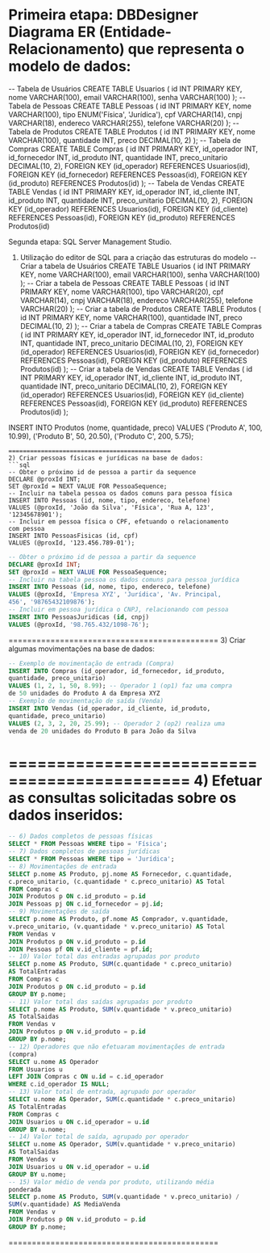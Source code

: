 Primeira etapa: DBDesigner 
Diagrama ER (Entidade-Relacionamento) que representa o modelo de dados:
===============================================================
-- Tabela de Usuários
CREATE TABLE Usuarios (
 id INT PRIMARY KEY,
 nome VARCHAR(100),
 email VARCHAR(100),
 senha VARCHAR(100)
);
-- Tabela de Pessoas
CREATE TABLE Pessoas (
 id INT PRIMARY KEY,
 nome VARCHAR(100),
 tipo ENUM('Física', 'Jurídica'),
 cpf VARCHAR(14),
 cnpj VARCHAR(18),
 endereco VARCHAR(255),
 telefone VARCHAR(20)
);
-- Tabela de Produtos
CREATE TABLE Produtos (
 id INT PRIMARY KEY,
 nome VARCHAR(100),
 quantidade INT,
 preco DECIMAL(10, 2)
);
-- Tabela de Compras
CREATE TABLE Compras (
 id INT PRIMARY KEY,
 id_operador INT,
 id_fornecedor INT,
 id_produto INT,
 quantidade INT,
 preco_unitario DECIMAL(10, 2),
 FOREIGN KEY (id_operador) REFERENCES Usuarios(id),
 FOREIGN KEY (id_fornecedor) REFERENCES Pessoas(id),
 FOREIGN KEY (id_produto) REFERENCES Produtos(id)
);
-- Tabela de Vendas
CREATE TABLE Vendas (
 id INT PRIMARY KEY,
 id_operador INT,
 id_cliente INT,
 id_produto INT,
 quantidade INT,
 preco_unitario DECIMAL(10, 2),
 FOREIGN KEY (id_operador) REFERENCES Usuarios(id),
 FOREIGN KEY (id_cliente) REFERENCES Pessoas(id),
 FOREIGN KEY (id_produto) REFERENCES Produtos(id)


Segunda etapa: SQL Server Management Studio. 
1) Utilização do editor de SQL para a criação das estruturas do modelo 
-- Criar a tabela de Usuários
CREATE TABLE Usuarios (
 id INT PRIMARY KEY,
 nome VARCHAR(100),
 email VARCHAR(100),
 senha VARCHAR(100)
);
-- Criar a tabela de Pessoas
CREATE TABLE Pessoas (
 id INT PRIMARY KEY,
 nome VARCHAR(100),
 tipo VARCHAR(20),
 cpf VARCHAR(14),
 cnpj VARCHAR(18),
 endereco VARCHAR(255),
 telefone VARCHAR(20)
);
-- Criar a tabela de Produtos
CREATE TABLE Produtos (
 id INT PRIMARY KEY,
 nome VARCHAR(100),
 quantidade INT,
 preco DECIMAL(10, 2)
);
-- Criar a tabela de Compras
CREATE TABLE Compras (
 id INT PRIMARY KEY,
 id_operador INT,
 id_fornecedor INT,
 id_produto INT,
 quantidade INT,
 preco_unitario DECIMAL(10, 2),
 FOREIGN KEY (id_operador) REFERENCES Usuarios(id),
 FOREIGN KEY (id_fornecedor) REFERENCES Pessoas(id),
 FOREIGN KEY (id_produto) REFERENCES Produtos(id)
);
-- Criar a tabela de Vendas
CREATE TABLE Vendas (
 id INT PRIMARY KEY,
 id_operador INT,
 id_cliente INT,
 id_produto INT,
 quantidade INT,
 preco_unitario DECIMAL(10, 2),
 FOREIGN KEY (id_operador) REFERENCES Usuarios(id),
 FOREIGN KEY (id_cliente) REFERENCES Pessoas(id),
 FOREIGN KEY (id_produto) REFERENCES Produtos(id)
);


INSERT INTO Produtos (nome, quantidade, preco)
VALUES ('Produto A', 100, 10.99),
 ('Produto B', 50, 20.50),
 ('Produto C', 200, 5.75);
```
=============================================
2) Criar pessoas físicas e jurídicas na base de dados:
```sql
-- Obter o próximo id de pessoa a partir da sequence
DECLARE @proxId INT;
SET @proxId = NEXT VALUE FOR PessoaSequence;
-- Incluir na tabela pessoa os dados comuns para pessoa física
INSERT INTO Pessoas (id, nome, tipo, endereco, telefone)
VALUES (@proxId, 'João da Silva', 'Física', 'Rua A, 123', 
'12345678901');
-- Incluir em pessoa física o CPF, efetuando o relacionamento 
com pessoa
INSERT INTO PessoasFisicas (id, cpf)
VALUES (@proxId, '123.456.789-01');
```
```sql
-- Obter o próximo id de pessoa a partir da sequence
DECLARE @proxId INT;
SET @proxId = NEXT VALUE FOR PessoaSequence;
-- Incluir na tabela pessoa os dados comuns para pessoa jurídica
INSERT INTO Pessoas (id, nome, tipo, endereco, telefone)
VALUES (@proxId, 'Empresa XYZ', 'Jurídica', 'Av. Principal, 
456', '98765432109876');
-- Incluir em pessoa jurídica o CNPJ, relacionando com pessoa
INSERT INTO PessoasJuridicas (id, cnpj)
VALUES (@proxId, '98.765.432/1098-76');
```
=============================================
3) Criar algumas movimentações na base de dados:
```sql
-- Exemplo de movimentação de entrada (Compra)
INSERT INTO Compras (id_operador, id_fornecedor, id_produto, 
quantidade, preco_unitario)
VALUES (1, 2, 1, 50, 8.99); -- Operador 1 (op1) faz uma compra 
de 50 unidades do Produto A da Empresa XYZ
-- Exemplo de movimentação de saída (Venda)
INSERT INTO Vendas (id_operador, id_cliente, id_produto, 
quantidade, preco_unitario)
VALUES (2, 3, 2, 20, 25.99); -- Operador 2 (op2) realiza uma 
venda de 20 unidades do Produto B para João da Silva
```
=============================================
4) Efetuar as consultas solicitadas sobre os dados inseridos:
=============================================
```sql
-- 6) Dados completos de pessoas físicas
SELECT * FROM Pessoas WHERE tipo = 'Física';
-- 7) Dados completos de pessoas jurídicas
SELECT * FROM Pessoas WHERE tipo = 'Jurídica';
-- 8) Movimentações de entrada
SELECT p.nome AS Produto, pj.nome AS Fornecedor, c.quantidade, 
c.preco_unitario, (c.quantidade * c.preco_unitario) AS Total
FROM Compras c
JOIN Produtos p ON c.id_produto = p.id
JOIN Pessoas pj ON c.id_fornecedor = pj.id;
-- 9) Movimentações de saída
SELECT p.nome AS Produto, pf.nome AS Comprador, v.quantidade, 
v.preco_unitario, (v.quantidade * v.preco_unitario) AS Total
FROM Vendas v
JOIN Produtos p ON v.id_produto = p.id
JOIN Pessoas pf ON v.id_cliente = pf.id;
-- 10) Valor total das entradas agrupadas por produto
SELECT p.nome AS Produto, SUM(c.quantidade * c.preco_unitario) 
AS TotalEntradas
FROM Compras c
JOIN Produtos p ON c.id_produto = p.id
GROUP BY p.nome;
-- 11) Valor total das saídas agrupadas por produto
SELECT p.nome AS Produto, SUM(v.quantidade * v.preco_unitario) 
AS TotalSaidas
FROM Vendas v
JOIN Produtos p ON v.id_produto = p.id
GROUP BY p.nome;
-- 12) Operadores que não efetuaram movimentações de entrada 
(compra)
SELECT u.nome AS Operador
FROM Usuarios u
LEFT JOIN Compras c ON u.id = c.id_operador
WHERE c.id_operador IS NULL;
-- 13) Valor total de entrada, agrupado por operador
SELECT u.nome AS Operador, SUM(c.quantidade * c.preco_unitario) 
AS TotalEntradas
FROM Compras c
JOIN Usuarios u ON c.id_operador = u.id
GROUP BY u.nome;
-- 14) Valor total de saída, agrupado por operador
SELECT u.nome AS Operador, SUM(v.quantidade * v.preco_unitario) 
AS TotalSaidas
FROM Vendas v
JOIN Usuarios u ON v.id_operador = u.id
GROUP BY u.nome;
-- 15) Valor médio de venda por produto, utilizando média 
ponderada
SELECT p.nome AS Produto, SUM(v.quantidade * v.preco_unitario) / 
SUM(v.quantidade) AS MediaVenda
FROM Vendas v
JOIN Produtos p ON v.id_produto = p.id
GROUP BY p.nome;
```
=============================================
